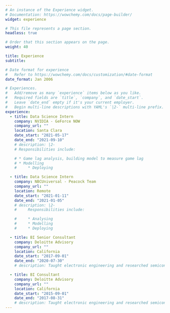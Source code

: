 ```yaml
---
# An instance of the Experience widget.
# Documentation: https://wowchemy.com/docs/page-builder/
widget: experience

# This file represents a page section.
headless: true

# Order that this section appears on the page.
weight: 40

title: Experience
subtitle:

# Date format for experience
#   Refer to https://wowchemy.com/docs/customization/#date-format
date_format: Jan 2006

# Experiences.
#   Add/remove as many `experience` items below as you like.
#   Required fields are `title`, `company`, and `date_start`.
#   Leave `date_end` empty if it's your current employer.
#   Begin multi-line descriptions with YAML's `|2-` multi-line prefix.
experience:
  - title: Data Science Intern
    company: NVIDIA - GeForce NOW
    company_url: ""
    location: Santa Clara
    date_start: "2021-05-17"
    date_end: "2021-09-10"
    # description: |2-
    # Responsibilities include:

    # * Game lag analysis, building model to measure game lag
    # * Modelling
    #     * Deploying

  - title: Data Science Intern
    company: NBCUniversal - Peacock Team
    company_url: ""
    location: Remote
    date_start: "2021-01-11"
    date_end: "2021-01-05"
    # description: |2-
    #     Responsibilities include:

    #     * Analysing
    #     * Modelling
    #     * Deploying

  - title: BI Senior Consultant
    company: Deloitte Advisory
    company_url: ""
    location: California
    date_start: "2017-09-01"
    date_end: "2020-07-30"
    # description: Taught electronic engineering and researched semiconductor physics.

  - title: BI Consultant
    company: Deloitte Advisory
    company_url: ""
    location: California
    date_start: "2015-09-01"
    date_end: "2017-08-31"
    # description: Taught electronic engineering and researched semiconductor physics.
---
```

